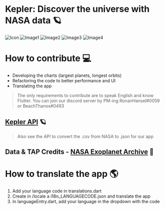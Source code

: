 # Kepler: Discover the universe with NASA data 🪐

![Icon](https://i.ibb.co/wyp3wgb/IMG-20200907-WA0002.jpg)
![Image1](https://i.ibb.co/gz54pQT/Screenshot-1.png)
![Image2](https://i.ibb.co/zfyGhxW/Screenshot-2.png)
![Image3](https://i.ibb.co/jLS8GVc/Screenshot-3.png)
![Image4](https://i.ibb.co/DWTkJ8H/Screenshot-1.png)

# How to contribute 💻
- Developing the charts (largest planets, longest orbits)
- Refactoring the code to better performance and UI
- Translating the app 
> The only requirements to contribute are to speak English and know Flutter.
> You can join our discord server by PM-ing RonanHansel#0059 or BeachThanos#0493

## [Kepler API](https://www.github.com/ronanhansel/kepler-api) 🪐
> Also see the API to convert the .csv from NASA to .json for our app

## Data & TAP Credits - [NASA Exoplanet Archive](https://exoplanetarchive.ipac.caltech.edu/) 🚀

# How to translate the app 🌎

1. Add your language code in translations.dart
2. Create in /locale a i18n_LANGUAGECODE.json and translate the app
3. In languageEntry.dart, add your language in the dropdown with the code
